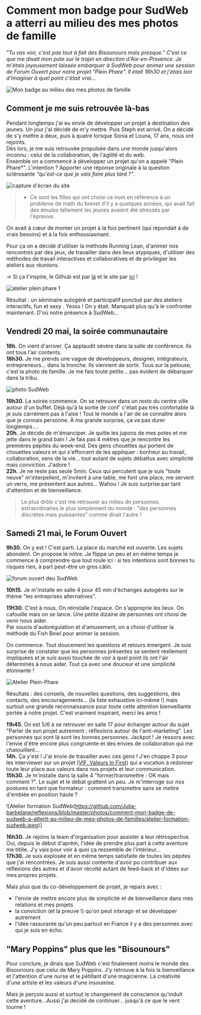 # Comment mon badge pour SudWeb a atterri au milieu des mes photos de famille
*"Tu vas voir, c'est pas tout à fait des Bisounours mais presque." C'est ce que me disait mon pote sur le trajet en direction d'Aix-en-Provence. Je m'étais joyeusement laissée embarquer à SudWeb pour animer une session de Forum Ouvert pour notre projet "Plein Phare". Il était 16h30 et j'étais loin d'imaginer à quel point c'était vrai…*

![Mon badge au milieu des mes photos de famille](https://github.com/Julia-barbelane/reflexions/blob/master/photos/comment-mon-badge-de-sudweb-a-atterit-au-milieu-de-mes-photos-de-familles/badge-au-milieu-de-mes-photos-de-familles.jpeg)

## Comment je me suis retrouvée là-bas
Pendant longtemps j'ai eu envie de développer un projet à destination des jeunes. Un jour j'ai décidé de m'y mettre. Puis Steph est arrivé. On a décidé de s'y mettre à deux, puis à quatre lorsque Sonia et Louna, 17 ans, nous ont rejoints.  
Dès lors, je me suis retrouvée propulsée dans une monde jusqu'alors inconnu : celui de la collaboration, de l'agilité et du web.  
Ensemble on a commencé à développer un projet qu'on a appelé "Plein Phare*". L'intention ? Apporter une réponse originale à la question sclérosante *"qu'est-ce que je vais faire plus tard ?"*.  

![capture d'écran du site](https://github.com/Julia-barbelane/reflexions/blob/master/photos/comment-mon-badge-de-sudweb-a-atterit-au-milieu-de-mes-photos-de-familles/capture-photo-plein-phare.jpeg)

>* Ce sont les filles qui ont choisi ce nom en référence à un problème de math du brevet d'il y a quelques années, qui avait fait des émules tellement les jeunes avaient été stressés par l'épreuve.

On avait à cœur de monter un projet à la fois pertinent (qui répondait à de vrais besoins) et à la fois enthousiasmant.  

Pour ça on a décidé d'utiliser la méthode Running Lean, d'animer nos rencontres par des jeux, de travailler dans des lieux atypiques, d'utiliser des méthodes de travail interactives et collaboratives et de privilégier les ateliers aux réunions.  

→ Si ça t'inspire, le Github est par [là](https://github.com/pleinphare) et le site par [ici](http://www.pleinphare.xyz/) !

![atelier plein phare 1](https://github.com/Julia-barbelane/reflexions/blob/master/photos/comment-mon-badge-de-sudweb-a-atterit-au-milieu-de-mes-photos-de-familles/atelier-plein-phare-1.jpeg)

Résultat : un séminaire autogéré et participatif ponctué par des ateliers interactifs, fun et sexy . Yesss ! On y était. Manquait plus qu'à le confronter maintenant. D'où notre présence à SudWeb…  

## Vendredi 20 mai, la soirée communautaire

**18h.** On vient d'arriver. Ça applaudit sévère dans la salle de conférence. Ils ont tous l'air contents.  
**18h30.** Je me prends une vague de développeurs, designer, intégrateurs, entrepreneurs… dans la tronche. Ils viennent de sortir. Tous sur la pelouse, c'est la photo de famille. Je me fais toute petite… pas évident de débarquer dans la tribu.  

![photo SudWeb](https://github.com/Julia-barbelane/reflexions/blob/master/photos/comment-mon-badge-de-sudweb-a-atterit-au-milieu-de-mes-photos-de-familles/photo-sudweb-tous-et-toutes.jpeg)

**19h30.** La soirée commence. On se retrouve dans un resto du centre ville autour d'un buffet. Déjà qu'à la sortie de conf' c'était pas très confortable là je suis carrément pas à l'aise ! Tout le monde a l'air de se connaître alors que je connais personne. À ma grande surprise, ça va pas durer longtemps….  
**20h.** Je décide de m'émanciper. Je quitte les jupons de mes potes et me jette dans le grand bain ! Je fais pas 4 mètres que je rencontre les premières pépites du week-end. Des gens chouettes qui portent de chouettes valeurs et qui s'efforcent de les appliquer : bonheur au travail, collaboration, sens de la vie… tout autant de sujets débattus avec simplicité mais conviction. J'adore !  
**22h.** Je ne reste pas seule 5min. Ceux qui percutent que je suis "toute neuve" m'interpellent, m'invitent à une table, me font une place, me servent un verre, me présentent aux autres... Wahou ! Je suis surprise par tant d'attention et de bienveillance.  

> Le plus drôle c'est me retrouver au milieu de personnes extraordinaires le plus simplement du monde : "des personnes discrètes mais puissantes" comme dirait l'autre !

## Samedi 21 mai, le Forum Ouvert

**9h30.** On y est ! C'est parti. La place du marché est ouverte. Les sujets abondent. On propose le nôtre. Je flippe un peu et en même temps je commence à comprendre que tout roule ici : si tes intentions sont bonnes tu risques rien, à part peut-être un gros câlin.  

![forum ouvert deu SudWeb](https://github.com/Julia-barbelane/reflexions/blob/master/photos/comment-mon-badge-de-sudweb-a-atterit-au-milieu-de-mes-photos-de-familles/sud-web-forum-ouvert.jpeg)

**10h15.** Je m'installe en salle 4 pour 45 min d'échanges autogérés sur le thème "les entreprises alternatives".  

**11H30.** C'est à nous. On réinstalle l'espace. On s'approprie les lieux. On cafouille mais on se lance. Une petite dizaine de personnes ont choisi de venir nous aider.  
Par soucis d'autorégulation et d'amusement, on a choisi d'utiliser la méthode du Fish Bowl pour animer la session.  

On commence. Tout doucement les questions et retours émergent. Je suis surprise de constater que les personnes présentes se sentent réellement impliquées et je suis aussi touchée de voir à quel point ils ont l'air déterminés à nous aider. Tout ça avec une douceur et une simplicité étonnante !

![Atelier Plein-Phare](https://github.com/Julia-barbelane/reflexions/blob/master/photos/comment-mon-badge-de-sudweb-a-atterit-au-milieu-de-mes-photos-de-familles/atelier-plein-phare-sudweb.jpeg)

Résultats : des conseils, de nouvelles questions, des suggestions, des contacts, des encouragements… (la liste exhaustive ici-même !) mais surtout une grande reconnaissance pour toute cette attention bienveillante portée à notre projet. C'est vraiment inspirant, merci les amis !  

**11h45.** On est 5/6 à se retrouver en salle 17 pour échanger autour du sujet "Parler de son projet autrement : réflexions autour de l'anti-marketing". Les personnes qui sont là sont les bonnes personnes. Jackpot ! Je ressors avec l'envie d'être encore plus congruente et des envies de collaboration qui me chatouillent…  
**14h.** Ça y'est ! J'ai envie de travailler avec ces gens ! J'en choppe 3 pour les interviewer sur un projet ([VIF, Valeurs In First](http://www.valeursinfirst.com/)) qui a vocation à redonner toute leur place aux valeurs dans nos projets et leur communication.  
**15h30.** Je m'installe dans la salle 4 "former/transmettre : OK mais comment ?". Le sujet et le débat grattent un peu. Je m'interroge sur nos postures en tant que formateur : comment transmettre sans se mettre d'emblée en position haute ?  

![Atelier formation SudWeb(https://github.com/Julia-barbelane/reflexions/blob/master/photos/comment-mon-badge-de-sudweb-a-atterit-au-milieu-de-mes-photos-de-familles/atelier-formation-sudweb.jpeg)]

**16h30.** Je rejoins la team d'organisation pour assister à leur rétrospective. Oui, depuis le début d'aprèm, l'idée de prendre plus part à cette aventure me titille. J'y vais pour voir à quoi ça ressemble de l'intérieur…  
**17h30.** Je suis explosée et en même temps satisfaite de toutes les pépites que j'ai rencontrées. Je suis aussi contente d'avoir pu contribuer aux réflexions des autres et d'avoir récolté autant de feed-back et d'idées sur mes propres projets.  

Mais plus que du co-développement de projet, je repars avec :  
- l'envie de mettre encore plus de simplicité et de bienveillance dans mes relations et mes projets  
- la conviction (et la preuve !) qu'on peut interagir et se développer autrement  
- l'idée rassurante qu'un peu partout en France il y a des personnes avec qui je suis en écho.  

## "Mary Poppins" plus que les "Bisounours"
Pour conclure, je dirais que SudWeb c'est finalement moins le monde des Bisounours que celui de Mary Poppins.
J'y retrouve à la fois la bienveillance et l'attention d'une nurse et le pétillant d'une magicienne. La créativité d'une artiste et les valeurs d'une insoumise.  

Mais je perçois aussi et surtout le changement de conscience qu'induit cette aventure…Aussi j'ai décidé de continuer… jusqu'à ce que le vent tourne !
